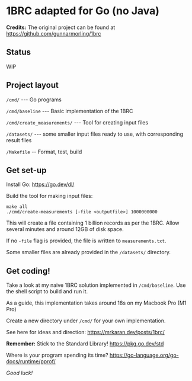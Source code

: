 1BRC adapted for Go (no Java)
=============================

**Credits:** The original project can be found at https://github.com/gunnarmorling/1brc

Status
------
WIP


Project layout
--------------
`/cmd/`  --- Go programs

`/cmd/baseline` --- Basic implementation of the 1BRC

`/cmd/create_measurements/` --- Tool for creating input files 

`/datasets/` --- some smaller input files ready to use, with corresponding result files

`/Makefile` -- Format, test, build  


Get set-up
----------

Install Go: https://go.dev/dl/ 

Build the tool for making input files:  
````
make all
./cmd/create-measurements [-file <outputfile>] 1000000000
````

This will create a file containing 1 billion records as per the 1BRC. Allow several minutes and around 12GB of disk space. 

If no `-file` flag is provided, the file is written to `measurements.txt`.

Some smaller files are already provided in the `/datasets/` directory.

Get coding!
-----------
Take a look at my naive 1BRC solution implemented in `/cmd/baseline`. Use the shell script to build and run it.

As a guide, this implementation takes around 18s on my Macbook Pro (M1 Pro)

Create a new directory under `/cmd/` for your own implementation. 

See here for ideas and direction: https://mrkaran.dev/posts/1brc/

**Remember:** Stick to the Standard Library! https://pkg.go.dev/std

Where is your program spending its time? https://go-language.org/go-docs/runtime/pprof/

_Good luck!_







